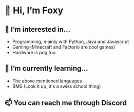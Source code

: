 # 👋 Hi, I’m Foxy
## 👀 I’m interested in...
- Programming, mainly with Python, Java and Javascript
- Gaming (Minecraft and Factorio are cool games)
- Hardware is pog too
## 🌱 I’m currently learning...
- The above mentioned languages
- BMS (Look it up, it's a swiss school thing)
## 📫 You can reach me through Discord

<!---
RoyalFoxy/RoyalFoxy is a ✨ special ✨ repository because its `README.md` (this file) appears on your GitHub profile.
You can click the Preview link to take a look at your changes.
--->
